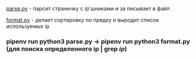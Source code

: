 
[parse.py](https://github.com/yadra/parse-network-ips/blob/master/parser.py) - парсит страничку с ip'шниками и за писывает в файл

[format.py](https://github.com/yadra/parse-network-ips/blob/master/format.py) - делает сортировку по прядку и выродит список используемых ip

### pipenv run python3 parse.py -> pipenv run python3 format.py (для поиска определенного ip | grep *ip*)
